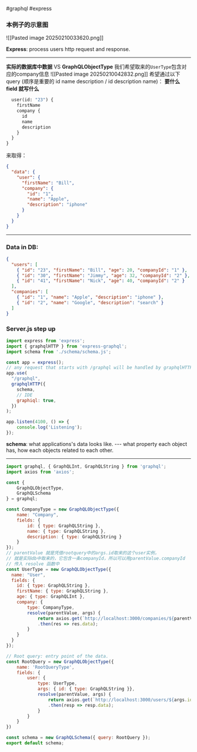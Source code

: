 #graphql #express
### **本例子的示意图**
![[Pasted image 20250210033620.png]]

**Express**: process users http request and response.
*****
**实际的数据库中数据** VS **GraphQLObjectType**
我们希望取来的`UserType`包含对应的company信息
![[Pasted image 20250210042832.png]]
希望通过以下query (顺序是重要的 id name description / id description name)：
**要什么field 就写什么**
``` graphQL
  user(id: "23") {
  	firstName
    company {
      id 
      name 
      description
    }
  }
}
```

来取得：
``` JSON
{
  "data": {
    "user": {
      "firstName": "Bill",
      "company": {
        "id": "1",
        "name": "Apple",
        "description": "iphone"
      }
    }
  }
}
```
*****
### Data in DB:
``` json 
{
  "users": [
    { "id": "23", "firstName": "Bill", "age": 20, "companyId": "1" },
    { "id": "30", "firstName": "Jimmy", "age": 32, "companyId": "2" },
    { "id": "41", "firstName": "Nick", "age": 40, "companyId": "2" }
  ],
  "companies": [
    { "id": "1", "name": "Apple", "description": "iphone" },
    { "id": "2", "name": "Google", "description": "search" }
  ]
}
```
### **Server.js** step up
``` javascript
import express from 'express';
import { graphqlHTTP } from 'express-graphql';
import schema from './schema/schema.js';

const app = express();
// any request that starts with /graphql will be handled by graphqlHTTP
app.use(
  "/graphql",
  graphqlHTTP({
    schema,
    // IDE
    graphiql: true,
  })
);

app.listen(4100, () => {
    console.log('Listening');
});
```

**schema**: what applications's data looks like. --- what property each object has, how each objects related to each other.
*****
``` javascript
import graphql, { GraphQLInt, GraphQLString } from 'graphql';
import axios from 'axios';

const { 
    GraphQLObjectType,
    GraphQLSchema
} = graphql;

const CompanyType = new GraphQLObjectType({
    name: "Company",
    fields: {
        id: { type: GraphQLString },
        name: { type: GraphQLString },
        description: { type: GraphQLString }
    }
});
// parentValue 就是凭借rootquery中的args.id取来的这个user实例，
// 就是实际db中取来的，它包含一条companyId，所以可以用parentValue.companyId
// 传入 resolve 函数中
const UserType = new GraphQLObjectType({
  name: "User",
  fields: {
    id: { type: GraphQLString },
    firstName: { type: GraphQLString },
    age: { type: GraphQLInt },
    company: { 
        type: CompanyType,
        resolve(parentValue, args) {
            return axios.get(`http://localhost:3000/companies/${parentValue.companyId}`)
            .then(res => res.data);
        }
    }
  }
});

// Root query: entry point of the data.
const RootQuery = new GraphQLObjectType({
    name: 'RootQueryType',
    fields: {
        user: {
            type: UserType,
            args: { id: { type: GraphQLString }},
            resolve(parentValue, args) {
                return axios.get(`http://localhost:3000/users/${args.id}`)
                .then(resp => resp.data);
            }
        }
    }
})

const schema = new GraphQLSchema({ query: RootQuery });
export default schema;
```
